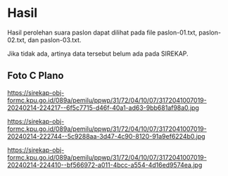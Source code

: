 # Hasil

Hasil perolehan suara paslon dapat dilihat pada file paslon-01.txt, paslon-02.txt, dan paslon-03.txt.

Jika tidak ada, artinya data tersebut belum ada pada SIREKAP.

## Foto C Plano

https://sirekap-obj-formc.kpu.go.id/089a/pemilu/ppwp/31/72/04/10/07/3172041007019-20240214-224217--6f5c7715-d46f-40a1-ad63-9bb681af98a0.jpg

https://sirekap-obj-formc.kpu.go.id/089a/pemilu/ppwp/31/72/04/10/07/3172041007019-20240214-222744--5c9288aa-3d47-4c90-8120-91a9ef6224b0.jpg

https://sirekap-obj-formc.kpu.go.id/089a/pemilu/ppwp/31/72/04/10/07/3172041007019-20240214-224410--bf566972-a011-4bcc-a554-4d16ed9574ea.jpg

